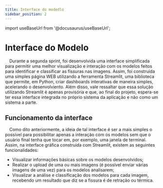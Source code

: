 ```yaml
---
title: Interface do modedlo
sidebar_position: 2
---
```


import useBaseUrl from '@docusaurus/useBaseUrl';

# Interface do Modelo
&emsp;Durante a segunda sprint, foi desenvolvida uma interface simplificada para permitir uma melhor visualização e interação com os modelos feitos para identificar e classificar as fissuras nas imagens. Assim, foi construída uma simples página WEB utilizando a ferramenta Streamlit, uma biblioteca que permite, em Python, criar dashboards interativas de maneira simples, acelerando o desenvolviento. Além disso, vale ressaltar que essa solução utilizando Streamlit é apenas provisória e que, ao final do projeto, espera-se ter essa interface integrada no próprio sistema da aplicação e não como um sistema a parte. 

## Funcionamento da interface
&emsp;Como dito anteriormente, a ideia de tal interface é ser a mais simples o possível para possibilitar apenas a interação com os modelos sem que o usuário final tenha que tocar em, por exemplo, uma janela de terminal. Assim, na interface gráfica construída com Streamlit, existem as seguintes funcionalidades:
* Visualizar informações básicas sobre os modelos desenvolvidos;
* Realizar o upload de uma ou mais imagens (é possível enviar várias imagens de uma vez) para os modelos analisarem;
* Visualizar a análise e classificação dos modelos para cada imagem, recebendo um resultado que diz se a fissura é de retração ou térmica. 

